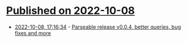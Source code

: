 # [Published on 2022-10-08](index.md)

* [2022-10-08, 17:16:34](https://lobste.rs/s/byummx/parseable_release_v0_0_4_better_queries) - [Parseable release v0.0.4, better queries, bug fixes and more](https://github.com/parseablehq/parseable/releases/tag/v0.0.4)
